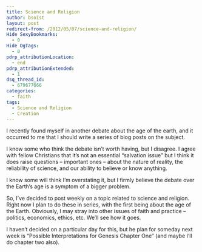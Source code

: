 ```yaml
---
title: Science and Religion
author: bsoist
layout: post
redirect-from: /2012/05/07/science-and-religion/
Hide SexyBookmarks:
  - 0
Hide OgTags:
  - 0
pdrp_attributionLocation:
  - end
pdrp_attributionExtended:
  - 1
dsq_thread_id:
  - 679677666
categories:
  - faith
tags:
  - Science and Religion
  - Creation
---
```

I recently found myself in another debate about the age of the earth, and it occurred to me that I should write a series of blog posts on the subject.

I know some who think the debate isn&#8217;t worth having, but I disagree. I agree with fellow Christians that it&#8217;s not an essential &#8220;salvation issue&#8221; but I think it does raise questions &#8211; important ones &#8211; about the nature of reality, the reliability of science, and our ability to believe or know anything. 

I know some will think I&#8217;m overstating it, but I firmly believe the debate over the Earth&#8217;s age is a symptom of a bigger problem. 

So, I&#8217;ve decided to post weekly on a topic related to science and religion. Right now I plan to do these in series, with the first being about the age of the Earth. Obviously, I may stray into other issues of faith and practice &#8211; politics, economics, ethics, etc. We&#8217;ll see how it goes.

I haven&#8217;t decided on a particular day for this, but he plan for someday next week is &#8220;Possible Interpretations for Genesis Chapter One&#8221; (and maybe I&#8217;ll do chapter two also).
